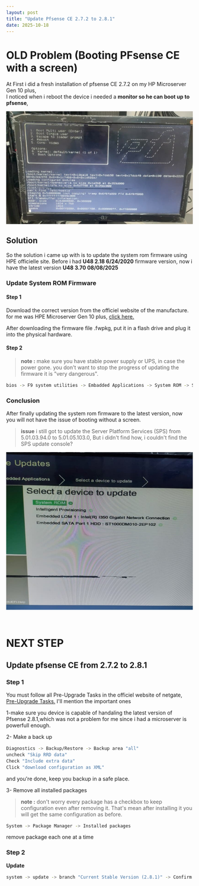 ```yaml
---
layout: post
title: "Update Pfsense CE 2.7.2 to 2.8.1"
date: 2025-10-18
--- 
```


 
 # OLD Problem (Booting PFsense CE with a screen)
 
At First i did a fresh installation of pfsense CE 2.7.2 on my HP Microserver Gen 10 plus,<br> 
I noticed when i reboot the device i needed a **monitor so he can boot up to pfsense**,

<p align="center">
  <img src="/assets/images/pfsense-reboot-pb.jpeg" alt="pfsense boot problem">
</p>

## Solution

So the solution i came up with is to update the system rom firmware using HPE officielle site.
Before i had **U48 2.18 6/24/2020** firmware version, now i have the latest version **U48 3.70 08/08/2025** 

### Update System ROM Firmware 

#### Step 1 

Download the correct version from the officiel website of the manufacture. for me was HPE Microserver Gen 10 plus, <a href = "https://support.hpe.com/connect/s/softwaredetails?language=en_US&collectionId=MTX-b8b6b31789ce4119&tab=releaseNotes"> click here. </a> 

After downloading the firmware file .fwpkg, put it in a flash drive and plug it into the physical hardware.

#### Step 2

> **note :** make sure you have stable power supply or UPS, in case the power gone.
>  you don't want to stop the progress of updating the firmware it is "very dangerous".

```bash
bios -> F9 system utilities -> Embadded Applications -> System ROM -> Select File -> start update
```
### Conclusion 
After finally updating the system rom firmware to the latest version, now you will not have the issue of booting without a screen.
> **issue** i still got to update the Server Platform Services (SPS) from 5.01.03.94.0 to 5.01.05.103.0,
>  But i didn't find how, i couldn't find the SPS update console?
<p align="center"><img src="/assets/images/pfsense-SPS.jpeg" alt="Pfsense SPS"></p> 
<br>

# NEXT STEP 
## Update pfsense CE from 2.7.2 to 2.8.1

### Step 1

You must follow all Pre-Upgrade Tasks in the officiel website of netgate, <a href="https://docs.netgate.com/pfsense/en/latest/install/upgrade-guide-prepare.html "> Pre-Upgrade Tasks.</a> 
I'll mention the important ones

1-make sure you device is capable of handaling the latest version of Pfsense 2.8.1,which was not a problem for me since i had a microserver is powerfull enough. 

2- Make a back up 
```bash
Diagnostics -> Backup/Restore -> Backup area "all"
uncheck "Skip RRD data"
Check "Include extra data"
Click "download configuration as XML"
```
and you're done, keep you backup in a safe place.

3- Remove all installed packages 
> **note :** don't worry every package has a checkbox to keep configuration even after removing it. That's mean after installing it you will get the same configuration as before.

```bash
System -> Package Manager -> Installed packages
```
remove package each one at a time

### Step 2 
**Update**

```bash
system -> update -> branch "Current Stable Version (2.8.1)" -> Confirm
```
